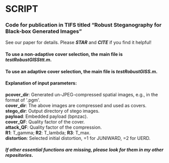 # SCRIPT
### Code for publication in TIFS titled “Robust Steganography for Black-box Generated Images”
 See our paper for details. Please ***STAR*** and ***CITE*** if you find it helpful!

#### To use a non-adaptive cover selection, the main file is *testRobustGISSttt.m*.
#### To use an adaptive cover selection, the main file is *testRobustGISS.m*.

#### Explanation of input parameters:
**pcover_dir**: Generated un-JPEG-compressed spatial images, e.g., in the format of '.pgm'.\
**cover_dir**: The above images are compressed and used as covers.\
**stego_dir**: Output directory of stego images.\
**payload**: Embedded payload (bpnzac).\
**cover_QF**: Quality factor of the cover.\
**attack_QF**: Quality factor of the compression.\
**R1**: T_gamma; **R2**: T_lambda; **R3**: T_max.\
**distortion**: Selected initial distortion, =1 for JUNIWARD, =2 for UERD.

#### *If other essential functions are missing, please look for them in my other repositories*.
